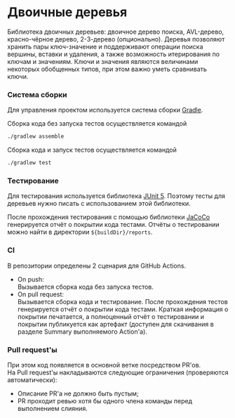 # Двоичные деревья

Библиотека двоичных деревьев: двоичное дерево поиска, AVL-дерево, красно-чёрное дерево, 2-3-дерево (опционально).
Деревья позволяют хранить пары ключ-значение и поддерживают операции поиска вершины, вставки и удаления, а также возможность итерирования по ключам и значениям.
Ключи и значения являются величинами некоторых обобщенных типов, при этом важно уметь сравнивать ключи.

### Система сборки
Для управления проектом используется система сборки [Gradle](https://gradle.org/).

Сборка кода без запуска тестов осуществляется командой
```bash
./gradlew assemble
```

Сборка кода и запуск тестов осуществляется командой
```bash
./gradlew test
```

### Тестирование
Для тестирования используется библиотека [JUnit 5](https://junit.org/junit5/).
Поэтому тесты для деревьев нужно писать с использованием этой библиотеки.

После прохождения тестирования с помощью библиотеки [JaCoCo](https://www.eclemma.org/jacoco/) генерируется отчёт о покрытии кода тестами.
Отчёты о тестировании можно найти в директории `${buildDir}/reports`.

### CI
В репозитории определены 2 сценария для GitHub Actions.
- On push: \
  Вызывается сборка кода без запуска тестов.
- On pull request: \
  Вызывается сборка кода и тестирование. После прохождения тестов генерируется отчёт о покрытии кода тестами.
  Краткая информация о покрытии печатается, а полноценный отчёт о тестировании и покрытии публикуется как артефакт
  (доступен для скачивания в разделе Summary выполняемого Action'а).

### Рull request'ы
При этом код появляется в основной ветке посредством PR'ов. \
На Рull request'ы накладываются следующие ограничения (проверяются автоматически):
- Описание PR'a не должно быть пустым;
- PR проходит ревью хотя бы одного члена команды перед выполнением слияния.